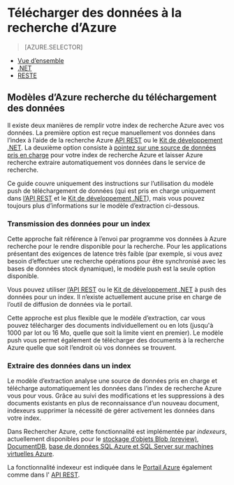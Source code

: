 <properties
    pageTitle="Téléchargement des données dans Azure recherche | Microsoft Azure | Service de recherche cloud hébergé"
    description="Découvrez comment télécharger des données dans un index de recherche Azure."
    services="search"
    documentationCenter=""
    authors="ashmaka"
    manager="jhubbard"
    editor=""
    tags=""/>

<tags
    ms.service="search"
    ms.devlang="NA"
    ms.workload="search"
    ms.topic="get-started-article"
    ms.tgt_pltfrm="na"
    ms.date="08/29/2016"
    ms.author="ashmaka"/>

# <a name="upload-data-to-azure-search"></a>Télécharger des données à la recherche d’Azure
> [AZURE.SELECTOR]
- [Vue d’ensemble](search-what-is-data-import.md)
- [.NET](search-import-data-dotnet.md)
- [RESTE](search-import-data-rest-api.md)


## <a name="data-upload-models-in-azure-search"></a>Modèles d’Azure recherche du téléchargement des données
Il existe deux manières de remplir votre index de recherche Azure avec vos données. La première option est reçue manuellement vos données dans l’index à l’aide de la recherche Azure [API REST](search-import-data-rest-api.md) ou le [Kit de développement .NET](search-import-data-dotnet.md). La deuxième option consiste à [pointez sur une source de données pris en charge](search-indexer-overview.md) pour votre index de recherche Azure et laisser Azure recherche extraire automatiquement vos données dans le service de recherche.

Ce guide couvre uniquement des instructions sur l’utilisation du modèle push de téléchargement de données (qui est pris en charge uniquement dans [l’API REST](search-import-data-rest-api.md) et le [Kit de développement .NET](search-import-data-dotnet.md)), mais vous pouvez toujours plus d’informations sur le modèle d’extraction ci-dessous.

### <a name="push-data-to-an-index"></a>Transmission des données pour un index

Cette approche fait référence à l’envoi par programme vos données à Azure recherche pour le rendre disponible pour la recherche. Pour les applications présentant des exigences de latence très faible (par exemple, si vous avez besoin d’effectuer une recherche opérations pour être synchronisé avec les bases de données stock dynamique), le modèle push est la seule option disponible.

Vous pouvez utiliser [l’API REST](https://msdn.microsoft.com/library/azure/dn798930.aspx) ou le [Kit de développement .NET](search-import-data-dotnet.md) à push des données pour un index. Il n’existe actuellement aucune prise en charge de l’outil de diffusion de données via le portail.

Cette approche est plus flexible que le modèle d’extraction, car vous pouvez télécharger des documents individuellement ou en lots (jusqu'à 1000 par lot ou 16 Mo, quelle que soit la limite vient en premier). Le modèle push vous permet également de télécharger des documents à la recherche Azure quelle que soit l’endroit où vos données se trouvent.

### <a name="pull-data-into-an-index"></a>Extraire des données dans un index

Le modèle d’extraction analyse une source de données pris en charge et télécharge automatiquement les données dans l’index de recherche Azure vous pour vous. Grâce au suivi des modifications et les suppressions à des documents existants en plus de reconnaissance d’un nouveau document, indexeurs supprimer la nécessité de gérer activement les données dans votre index.

Dans Rechercher Azure, cette fonctionnalité est implémentée par *indexeurs*, actuellement disponibles pour le [stockage d’objets Blob (preview)](search-howto-indexing-azure-blob-storage.md), [DocumentDB](http://aka.ms/documentdb-search-indexer), [base de données SQL Azure et SQL Server sur machines virtuelles Azure](search-howto-connecting-azure-sql-database-to-azure-search-using-indexers-2015-02-28.md).

La fonctionnalité indexeur est indiquée dans le [Portail Azure](search-import-data-portal.md) également comme dans l' [API REST](https://msdn.microsoft.com/library/azure/dn946891.aspx).
